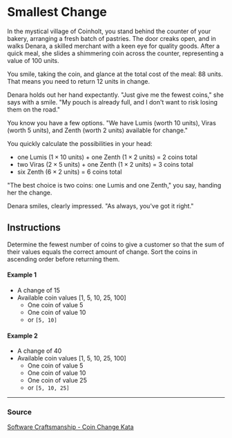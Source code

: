 # Smallest Change

In the mystical village of Coinholt, you stand behind the counter of your bakery, arranging a fresh batch of pastries. The door creaks open, and in walks Denara, a skilled merchant with a keen eye for quality goods. After a quick meal, she slides a shimmering coin across the counter, representing a value of 100 units.

You smile, taking the coin, and glance at the total cost of the meal: 88 units. That means you need to return 12 units in change.

Denara holds out her hand expectantly. "Just give me the fewest coins," she says with a smile. "My pouch is already full, and I don't want to risk losing them on the road."

You know you have a few options. "We have Lumis (worth 10 units), Viras (worth 5 units), and Zenth (worth 2 units) available for change."

You quickly calculate the possibilities in your head:

- one Lumis ($1 \times 10$ units) + one Zenth ($1 × 2$ units) = $2$ coins total
- two Viras ($2 \times 5$ units) + one Zenth ($1 × 2$ units) = $3$ coins total
- six Zenth ($6 × 2$ units) = $6$ coins total

"The best choice is two coins: one Lumis and one Zenth," you say, handing her the change.

Denara smiles, clearly impressed. "As always, you've got it right."

## Instructions

Determine the fewest number of coins to give a customer so that the sum of their values equals the correct amount of change. Sort the coins in ascending order before returning them.

#### Example 1

- A change of 15
- Available coin values [1, 5, 10, 25, 100]
    - One coin of value 5
    - One coin of value 10
    - or `[5, 10]`

#### Example 2

- A change of 40
- Available coin values [1, 5, 10, 25, 100]
    - One coin of value 5
    - One coin of value 10
    - One coin of value 25
    - or `[5, 10, 25]`

* * *

### Source

[Software Craftsmanship - Coin Change Kata](https://web.archive.org/web/20130115115225/http://craftsmanship.sv.cmu.edu:80/exercises/coin-change-kata)